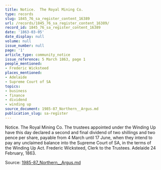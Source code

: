 ```yaml
---
title: Notice.  The Royal Mining Co.
type: records
slug: 1845_76_sa_register_content_16389
url: /records/1845_76_sa_register_content_16389/
record_id: 1845_76_sa_register_content_16389
date: '1863-03-05'
date_display: null
volume: null
issue_number: null
page: '1'
article_type: community_notice
issue_reference: 5 March 1863, page 1
people_mentioned:
- Frederic Wicksteed
places_mentioned:
- Adelaide
- Supreme Court of SA
topics:
- business
- finance
- dividend
- winding up
source_document: 1985-87_Northern__Argus.md
publication_slug: sa-register
---
```


Notice.  The Royal Mining Co.  The trustees appointed under the Winding Up have this day declared a second and final dividend of two shillings and two pence per share, payable from 4 March until 17 June, when they intend to pay any unclaimed balance into the Supreme Court of SA, in the terms of the Winding Up Act.  Frederic Wicksteed, Clerk to the Trustees.  Adelaide 24 February, 1863.

Source: [1985-87_Northern__Argus.md](/downloads/markdown/1985-87_Northern__Argus.md)

